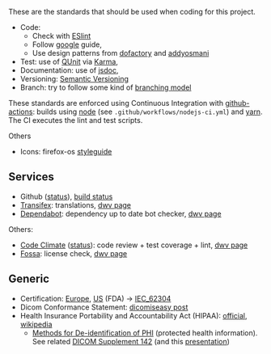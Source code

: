 These are the standards that should be used when coding for this project.

- Code:
  - Check with [ESlint](https://eslint.org/)
  - Follow [google](https://google.github.io/styleguide/jsguide.html) guide,
  - Use design patterns from [dofactory](https://www.dofactory.com/javascript/design-patterns) and [addyosmani](http://www.addyosmani.com/resources/essentialjsdesignpatterns/book/)
- Test: use of [QUnit](https://qunitjs.com/) via [Karma](https://karma-runner.github.io),
- Documentation: use of [jsdoc](https://jsdoc.app/),
- Versioning: [Semantic Versioning](http://semver.org/)
- Branch: try to follow some kind of [branching model](http://nvie.com/posts/a-successful-git-branching-model/)

These standards are enforced using Continuous Integration with [github-actions](https://github.com/features/actions): builds using [node](http://nodejs.org/) (see `.github/workflows/nodejs-ci.yml`) and [yarn](https://classic.yarnpkg.com). The CI executes the lint and test scripts.

Others

- Icons: firefox-os [styleguide](http://www.mozilla.org/en-US/styleguide/products/firefox-os/icons/)

## Services

- Github ([status](https://status.github.com/)), [build status](https://github.com/ivmartel/dwv/actions)
- [Transifex](https://www.transifex.com): translations, [dwv page](https://www.transifex.com/ivmartel/dwv/)
- [Dependabot](https://github.com/dependabot): dependency up to date bot checker, [dwv page](https://github.com/ivmartel/dwv/security/dependabot)

Others:

- [Code Climate](https://codeclimate.com) ([status](http://status.codeclimate.com/)): code review + test coverage + lint, [dwv page](https://codeclimate.com/github/ivmartel/dwv)
- [Fossa](https://fossa.com/): license check, [dwv page](https://app.fossa.io/projects/git%2Bgithub.com%2Fivmartel%2Fdwv)

## Generic

- Certification: [Europe](http://ec.europa.eu/growth/sectors/medical-devices/), [US](https://www.fda.gov/MedicalDevices) (FDA) -> [IEC_62304](https://en.wikipedia.org/wiki/IEC_62304)
- Dicom Conformance Statement: [dicomiseasy post](http://dicomiseasy.blogspot.com.es/2016/01/dicom-conformance-statement.html)
- Health Insurance Portability and Accountability Act (HIPAA): [official](https://www.hhs.gov/hipaa/index.html/), [wikipedia](https://en.wikipedia.org/wiki/Health_Insurance_Portability_and_Accountability_Act)
  - [Methods for De-identification of PHI](https://www.hhs.gov/hipaa/for-professionals/privacy/special-topics/de-identification/index.html) (protected health information). See related [DICOM Supplement 142](http://dicom.nema.org/medical/dicom/2022a/output/chtml/part15/chapter_E.html) (and this [presentation](http://www.dclunie.com/papers/D2_1045_Clunie_Deidentification.pdf))
